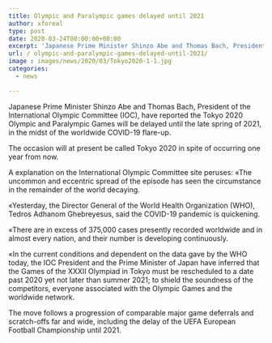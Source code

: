 ```yaml
---
title: Olympic and Paralympic games delayed until 2021
author: xforeal 
type: post
date: 2020-03-24T00:00:00+00:00
excerpt: 'Japanese Prime Minister Shinzo Abe and Thomas Bach, President of the International Olympic Committee (IOC), have declared the Tokyo 2020 Olympic and Paralympic Games will be delayed until the late spring of 2021, in the midst of the worldwide COVID-19 outbreak '
url: / olympic-and-paralympic-games-delayed-until-2021/
image : images/news/2020/03/Tokyo2020-1-1.jpg
categories:
  - news

---
```

Japanese Prime Minister Shinzo Abe and Thomas Bach, President of the International Olympic Committee (IOC), have reported the Tokyo 2020 Olympic and Paralympic Games will be delayed until the late spring of 2021, in the midst of the worldwide COVID-19 flare-up. 

The occasion will at present be called Tokyo 2020 in spite of occurring one year from now. 

A explanation on the International Olympic Committee site peruses: &#171;The uncommon and eccentric spread of the episode has seen the circumstance in the remainder of the world decaying. 

&#171;Yesterday, the Director General of the World Health Organization (WHO), Tedros Adhanom Ghebreyesus, said the COVID-19 pandemic is quickening. 

&#171;There are in excess of 375,000 cases presently recorded worldwide and in almost every nation, and their number is developing continuously. 

&#171;In the current conditions and dependent on the data gave by the WHO today, the IOC President and the Prime Minister of Japan have inferred that the Games of the XXXII Olympiad in Tokyo must be rescheduled to a date past 2020 yet not later than summer 2021; to shield the soundness of the competitors, everyone associated with the Olympic Games and the worldwide network. 

The move follows a progression of comparable major game deferrals and scratch-offs far and wide, including the delay of the UEFA European Football Championship until 2021.